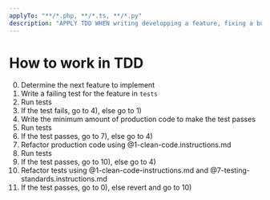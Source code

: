 ```yaml
---
applyTo: "**/*.php, **/*.ts, **/*.py"
description: "APPLY TDD WHEN writing developping a feature, fixing a bug or refactoring code"
---
```


# How to work in TDD

0) Determine the next feature to implement
1) Write a failing test for the feature in `tests`
2) Run tests
3) If the test fails, go to 4), else go to 1)
4) Write the minimum amount of production code to make the test passes
5) Run tests
6) If the test passes, go to 7), else go to 4)
7) Refactor production code using @1-clean-code.instructions.md
8) Run tests
9) If the test passes, go to 10), else go to 4)
10) Refactor tests using @1-clean-code-instructions.md and @7-testing-standards.instructions.md
11) If the test passes, go to 0), else revert and go to 10)